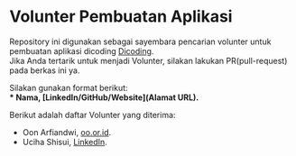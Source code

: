 # Volunter Pembuatan Aplikasi
Repository ini digunakan sebagai sayembara pencarian volunter untuk pembuatan aplikasi dicoding
[Dicoding](www.dicoding.com).<br>
Jika Anda tertarik untuk menjadi Volunter, silakan lakukan PR(pull-request) pada berkas ini ya.<br>

Silakan gunakan format berikut:<br>
**\* Nama, [LinkedIn/GitHub/Website](Alamat URL).**  

Berikut adalah daftar Volunter yang diterima:
* Oon Arfiandwi, [oo.or.id](https://oo.or.id).
* Uciha Shisui, [LinkedIn](https://linkedin.com/in/uciha-shisui/).
